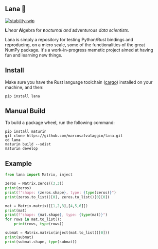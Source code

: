 ## Lana 🧶

[![stability-wip](https://img.shields.io/badge/stability-wip-lightgrey.svg)](https://github.com/mkenney/software-guides/blob/master/STABILITY-BADGES.md#work-in-progress) 

**L***inear* **A**lgebra for **n***octurnal* *and* **a**dventurous *data scientists.*

Lana is simply a repository for testing Python/Rust bindings and reproducing, on a micro scale, some of the functionalities of the great NumPy package. It's a work-in-progress memetic project aimed at having fun and learning new things.

## Install 

Make sure you have the Rust language toolchain ([cargo](https://doc.rust-lang.org/cargo/getting-started/installation.html)) installed on your machine, and then:

```console
pip install lana
```

## Manual Build

To build a package wheel, run the following command:

```console
pip install maturin
git clone https://github.com/marcosalvalaggio/lana.git
cd lana
maturin build --sdist
maturin develop
```

## Example 

```python
from lana import Matrix, inject

zeros = Matrix.zeros((3,3))
print(zeros)
print(f"shape: {zeros.shape}, type: {type(zeros)}")
print(zeros.to_list()[0], zeros.to_list()[0][0])

mat = Matrix.matrix([[1,2,3],[4,5,6]])
print(mat)
print(f"shape: {mat.shape}, type: {type(mat)}")
for rows in mat.to_list():
    print(rows, type(rows))

submat = Matrix.matrix(inject(mat.to_list()[0]))
print(submat)
print(submat.shape, type(submat))
```

